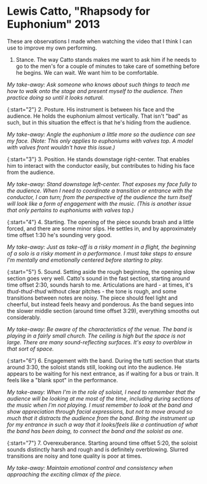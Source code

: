 # Lewis Catto, "Rhapsody for Euphonium" 2013

These are observations I made when watching the video that I think I can use to improve my own performing.

1. Stance. The way Catto stands makes me want to ask him if he needs to go to the men's for a couple of minutes to take care of something before he begins. We can wait. We want him to be comfortable. 

_My take-away: Ask someone who knows about such things to teach me how to walk onto the stage and present myself to the audience. Then practice doing so until it looks natural._

{:start="2"}
2. Posture. His instrument is between his face and the audience. He holds the euphonium almost vertically. That isn't "bad" as such, but in this situation the effect is that he's hiding from the audience. 

_My take-away: Angle the euphonium a little more so the audience can see my face. (Note: This only applies to euphoniums with valves top. A model with valves front wouldn't have this issue.)_

{:start="3"}
3. Position. He stands downstage right-center. That enables him to interact with the conductor easily, but contributes to hiding his face from the audience. 

_My take-away: Stand downstage left-center. That exposes my face fully to the audience. When I need to coordinate a transition or entrance with the conductor, I can turn; from the perspective of the audience the turn itself will look like a form of engagement with the music. (This is another issue that only pertains to euphoniums with valves top.)_ 

{:start="4"}
4. Starting. The opening of the piece sounds brash and a little forced, and there are some minor slips. He settles in, and by approximately time offset 1:30 he's sounding very good. 

_My take-away: Just as take-off is a risky moment in a flight, the beginning of a solo is a risky moment in a performance. I must take steps to ensure I'm mentally and emotionally centered before starting to play._ 

{:start="5"}
5. Sound. Setting aside the rough beginning, the opening slow section goes very well. Catto's sound in the fast section, starting around time offset 2:30, sounds harsh to me. Articulations are hard - at times, it's _thud-thud-thud_ without clear pitches - the tone is rough, and some transitions between notes are noisy. The piece should feel light and cheerful, but instead feels heavy and ponderous. As the band segues into the slower middle section (around time offset 3:29), everything smooths out considerably. 

_My take-away: Be aware of the characteristics of the venue. The band is playing in a fairly small church. The ceiling is high but the space is not large. There are many sound-reflecting surfaces. It's easy to overblow in that sort of space._

{:start="6"}
6. Engagement with the band. During the tutti section that starts around 3:30, the soloist stands still, looking out into the audience. He appears to be waiting for his next entrance, as if waiting for a bus or train. It feels like a "blank spot" in the performance.

_My take-away: When I'm in the role of soloist, I need to remember that the audience will be looking at me most of the time, including during sections of the music when I'm not playing. I must remember to look at the band and show appreciation through facial expressions, but not to move around so much that it distracts the audience from the band. Bring the instrument up for my entrance in such a way that it looks/feels like a continuation of what the band has been doing, to connect the band and the soloist as one._

{:start="7"}
7. Overexuberance. Starting around time offset 5:20, the soloist sounds distinctly harsh and rough and is definitely overblowing. Slurred transitions are noisy and tone quality is poor at times. 

_My take-away: Maintain emotional control and consistency when approaching the exciting climax of the piece._